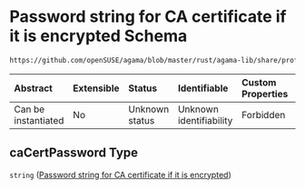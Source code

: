 # Password string for CA certificate if it is encrypted Schema

```txt
https://github.com/openSUSE/agama/blob/master/rust/agama-lib/share/profile.schema.json#/properties/network/properties/connections/items/properties/ieee-8021x/properties/caCertPassword
```



| Abstract            | Extensible | Status         | Identifiable            | Custom Properties | Additional Properties | Access Restrictions | Defined In                                                          |
| :------------------ | :--------- | :------------- | :---------------------- | :---------------- | :-------------------- | :------------------ | :------------------------------------------------------------------ |
| Can be instantiated | No         | Unknown status | Unknown identifiability | Forbidden         | Allowed               | none                | [profile.schema.json\*](profile.schema.json "open original schema") |

## caCertPassword Type

`string` ([Password string for CA certificate if it is encrypted](profile-properties-network-settings-properties-network-connections-to-be-defined-items-properties-ieee-8021x-eap-settings-properties-password-string-for-ca-certificate-if-it-is-encrypted.md))
